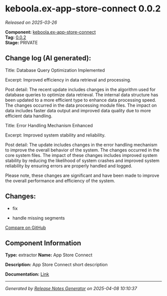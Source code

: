#  keboola.ex-app-store-connect 0.0.2

_Released on 2025-03-26_

**Component:** [keboola.ex-app-store-connect](https://github.com/keboola/component-app-store-connect)  
**Tag:** [0.0.2](https://github.com/keboola/component-app-store-connect/releases/tag/0.0.2)  
**Stage:** PRIVATE


## Change log (AI generated):
Title: Database Query Optimization Implemented

Excerpt: Improved efficiency in data retrieval and processing.

Post detail: The recent update includes changes in the algorithm used for database queries to optimize data retrieval. The internal data structure has been updated to a more efficient type to enhance data processing speed. The changes occurred in the data processing module files. The impact on data includes faster data output and improved data quality due to more efficient data handling. 

Title: Error Handling Mechanism Enhanced 

Excerpt: Improved system stability and reliability.

Post detail: The update includes changes in the error handling mechanism to improve the overall behavior of the system. The changes occurred in the core system files. The impact of these changes includes improved system stability by reducing the likelihood of system crashes and improved system reliability by ensuring errors are properly handled and logged. 

Please note, these changes are significant and have been made to improve the overall performance and efficiency of the system.



## Changes:



- fix 






- handle missing segments 



[Compare on GitHub](https://github.com/keboola/component-app-store-connect/compare/0.0.1...0.0.2)



## Component Information
**Type:** extractor
**Name:** App Store Connect

**Description:** App Store Connect short description


**Documentation:** [Link](https://github.com/keboola/component-app-store-connect/blob/master/README.md)



---
_Generated by [Release Notes Generator](https://github.com/keboola/release-notes-generator)
on 2025-04-08 10:10:37_